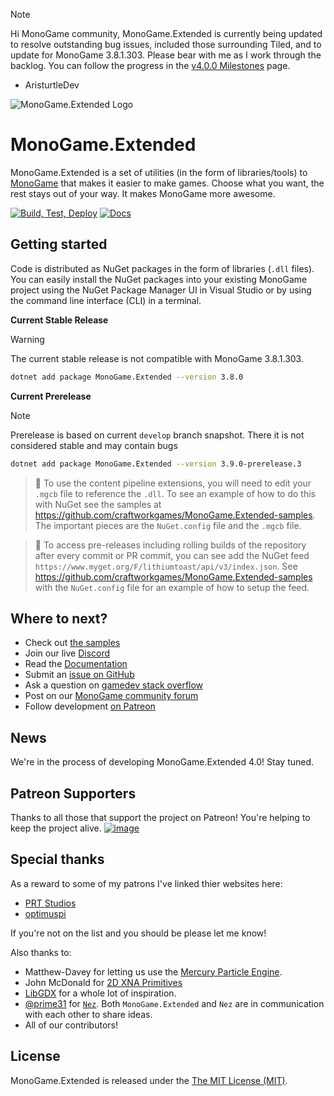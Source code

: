 > [!NOTE]
> Hi MonoGame community, MonoGame.Extended is currently being updated to resolve outstanding bug issues, included those surrounding Tiled, and to update for MonoGame 3.8.1.303.  Please bear with me as I work through the backlog.  You can follow the progress in the [v4.0.0 Milestones](https://github.com/craftworkgames/MonoGame.Extended/milestone/8) page.
>
> - AristurtleDev

![MonoGame.Extended Logo](logos/logo-banner-800.png)

# MonoGame.Extended

MonoGame.Extended is a set of utilities (in the form of libraries/tools) to [MonoGame](http://www.monogame.net/) that makes it easier to make games. Choose what you want, the rest stays out of your way. It makes MonoGame more awesome.

[![Build, Test, Deploy](https://github.com/craftworkgames/MonoGame.Extended/workflows/Build,%20Test,%20Deploy/badge.svg?branch=develop)](https://github.com/craftworkgames/MonoGame.Extended/actions?query=workflow%3A%22Build%2C+Test%2C+Deploy%22) [![Docs](https://img.shields.io/badge/Docs-latest-brightgreen.svg?style=flat)](http://www.monogameextended.net/)

## Getting started

Code is distributed as NuGet packages in the form of libraries (`.dll` files). You can easily install the NuGet packages into your existing MonoGame project using the NuGet Package Manager UI in Visual Studio or by using the command line interface (CLI) in a terminal.

**Current Stable Release**
> [!WARNING]
> The current stable release is not compatible with MonoGame 3.8.1.303.

```sh
dotnet add package MonoGame.Extended --version 3.8.0
```

**Current Prerelease**
> [!NOTE]
> Prerelease is based on current `develop` branch snapshot.  There it is not considered stable and may contain bugs
```sh
dotnet add package MonoGame.Extended --version 3.9.0-prerelease.3
```

> :hammer: To use the content pipeline extensions, you will need to edit your `.mgcb` file to reference the `.dll`. To see an example of how to do this with NuGet see the samples at https://github.com/craftworkgames/MonoGame.Extended-samples. The important pieces are the `NuGet.config` file and the `.mgcb` file.

> :eyes: To access pre-releases including rolling builds of the repository after every commit or PR commit, you can see add the NuGet feed `https://www.myget.org/F/lithiumtoast/api/v3/index.json`. See https://github.com/craftworkgames/MonoGame.Extended-samples with the `NuGet.config` file for an example of how to setup the feed.

## Where to next?

- Check out [the samples](https://github.com/craftworkgames/MonoGame.Extended-samples)
- Join our live [Discord](https://discord.gg/xPUEkj9)
- Read the [Documentation](http://www.monogameextended.net/docs)
- Submit an [issue on GitHub](https://github.com/craftworkgames/MonoGame.Extended/issues)
- Ask a question on [gamedev stack overflow](http://gamedev.stackexchange.com/questions/tagged/monogame-extended)
- Post on our [MonoGame community forum](http://community.monogame.net/category/extended)
- Follow development [on Patreon](https://www.patreon.com/craftworkgames)

## News

We're in the process of developing MonoGame.Extended 4.0! Stay tuned.

## Patreon Supporters

Thanks to all those that support the project on Patreon! You're helping to keep the project alive.
[![image](https://cloud.githubusercontent.com/assets/3201643/17462536/f5608898-5cf3-11e6-8e81-47d6594a8d9c.png)](https://www.patreon.com/craftworkgames)

## Special thanks

As a reward to some of my patrons I've linked thier websites here:

- [PRT Studios](http://prt-studios.com/)
- [optimuspi](http://www.optimuspi.com/)

If you're not on the list and you should be please let me know!

Also thanks to:

- Matthew-Davey for letting us use the [Mercury Particle Engine](https://github.com/Matthew-Davey/mercury-particle-engine).
- John McDonald for [2D XNA Primitives](https://bitbucket.org/C3/2d-xna-primitives/wiki/Home)
- [LibGDX](https://libgdx.badlogicgames.com) for a whole lot of inspiration.
- [@prime31](https://github.com/prime31) for [`Nez`](https://github.com/prime31/Nez). Both `MonoGame.Extended` and `Nez` are in communication with each other to share ideas.
- All of our contributors!

## License

MonoGame.Extended is released under the [The MIT License (MIT)](https://github.com/craftworkgames/MonoGame.Extended/blob/master/LICENSE).
